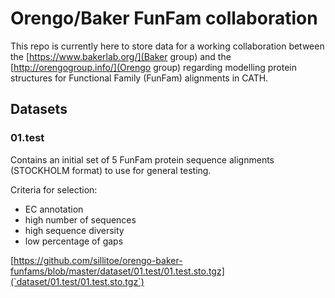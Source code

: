 # Orengo/Baker FunFam collaboration

This repo is currently here to store data for a working collaboration between the [https://www.bakerlab.org/](Baker group)
and the [http://orengogroup.info/](Orengo group) regarding modelling protein structures for Functional Family (FunFam)
alignments in CATH.

## Datasets

### 01.test

Contains an initial set of 5 FunFam protein sequence alignments (STOCKHOLM format) to use for general testing.

Criteria for selection:

* EC annotation
* high number of sequences
* high sequence diversity
* low percentage of gaps

[https://github.com/sillitoe/orengo-baker-funfams/blob/master/dataset/01.test/01.test.sto.tgz](`dataset/01.test/01.test.sto.tgz`)

